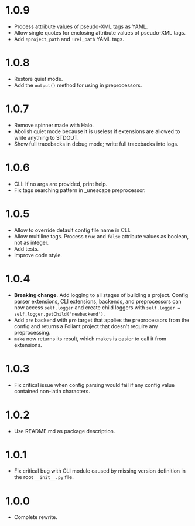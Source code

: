 # 1.0.9

-   Process attribute values of pseudo-XML tags as YAML.
-   Allow single quotes for enclosing attribute values of pseudo-XML tags.
-   Add `!project_path` and `!rel_path` YAML tags.

# 1.0.8

-   Restore quiet mode.
-   Add the `output()` method for using in preprocessors.

# 1.0.7

-   Remove spinner made with Halo.
-   Abolish quiet mode because it is useless if extensions are allowed to write anything to STDOUT.
-   Show full tracebacks in debug mode; write full tracebacks into logs.

# 1.0.6

-   CLI: If no args are provided, print help.
-   Fix tags searching pattern in _unescape preprocessor.

# 1.0.5

-   Allow to override default config file name in CLI.
-   Allow multiline tags. Process `true` and `false` attribute values as boolean, not as integer.
-   Add tests.
-   Improve code style.

# 1.0.4

-   **Breaking change.** Add logging to all stages of building a project. Config parser extensions, CLI extensions, backends, and preprocessors can now access `self.logger` and create child loggers with `self.logger = self.logger.getChild('newbackend')`.
-   Add `pre` backend with `pre` target that applies the preprocessors from the config and returns a Foliant project that doesn't require any preprocessing.
-   `make` now returns its result, which makes is easier to call it from extensions.

# 1.0.3

-   Fix critical issue when config parsing would fail if any config value contained non-latin characters.

# 1.0.2

-   Use README.md as package description.

# 1.0.1

-   Fix critical bug with CLI module caused by missing version definition in the root `__init__.py` file.

# 1.0.0

-   Complete rewrite.
